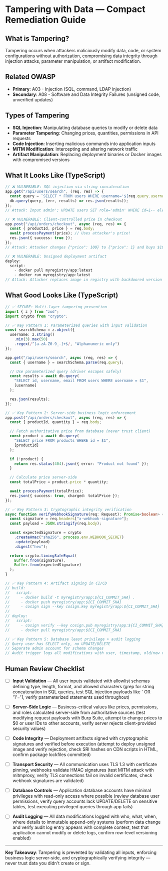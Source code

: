 # Tampering with Data — Compact Remediation Guide

## What is Tampering?

Tampering occurs when attackers maliciously modify data, code, or system configurations without authorization, compromising data integrity through injection attacks, parameter manipulation, or artifact modification.

## Related OWASP

- **Primary**: A03 - Injection (SQL, command, LDAP injection)
- **Secondary**: A08 - Software and Data Integrity Failures (unsigned code, unverified updates)

## Types of Tampering

- **SQL Injection**: Manipulating database queries to modify or delete data
- **Parameter Tampering**: Changing prices, quantities, permissions in API requests
- **Code Injection**: Inserting malicious commands into application inputs
- **MITM Modification**: Intercepting and altering network traffic
- **Artifact Manipulation**: Replacing deployment binaries or Docker images with compromised versions

## What It Looks Like (TypeScript)

```typescript
// ❌ VULNERABLE: SQL injection via string concatenation
app.get("/api/users/search", (req, res) => {
  const query = `SELECT * FROM users WHERE username='${req.query.username}'`;
  db.query(query, (err, results) => res.json(results));
});
// Attack: Input admin'; UPDATE users SET role='admin' WHERE id=1-- elevates privileges

// ❌ VULNERABLE: Client-controlled price in checkout
app.post("/api/orders/checkout", async (req, res) => {
  const { productId, price } = req.body;
  await processPayment(price); // Uses attacker's price!
  res.json({ success: true });
});
// Attack: Attacker changes {"price": 100} to {"price": 1} and buys $100 item for $1

// ❌ VULNERABLE: Unsigned deployment artifact
deploy:
  script:
    - docker pull myregistry/app:latest
    - docker run myregistry/app:latest
// Attack: Attacker replaces image in registry with backdoored version
```

## What Good Looks Like (TypeScript)

```typescript
// ✅ SECURE: Multi-layer tampering prevention
import { z } from "zod";
import crypto from "crypto";

// ✅ Key Pattern 1: Parameterized queries with input validation
const searchSchema = z.object({
  username: z.string()
    .min(3).max(50)
    .regex(/^[a-zA-Z0-9_-]+$/, "Alphanumeric only")
});

app.get("/api/users/search", async (req, res) => {
  const { username } = searchSchema.parse(req.query);

  // Use parameterized query (driver escapes safely)
  const results = await db.query(
    "SELECT id, username, email FROM users WHERE username = $1",
    [username]
  );

  res.json(results);
});

// ✅ Key Pattern 2: Server-side business logic enforcement
app.post("/api/orders/checkout", async (req, res) => {
  const { productId, quantity } = req.body;

  // Fetch authoritative price from database (never trust client)
  const product = await db.query(
    "SELECT price FROM products WHERE id = $1",
    [productId]
  );

  if (!product) {
    return res.status(404).json({ error: "Product not found" });
  }

  // Calculate price server-side
  const totalPrice = product.price * quantity;

  await processPayment(totalPrice);
  res.json({ success: true, charged: totalPrice });
});

// ✅ Key Pattern 3: Cryptographic integrity verification
async function verifyWebhookSignature(req: Request): Promise<boolean> {
  const signature = req.headers["x-webhook-signature"];
  const payload = JSON.stringify(req.body);

  const expectedSignature = crypto
    .createHmac("sha256", process.env.WEBHOOK_SECRET)
    .update(payload)
    .digest("hex");

  return crypto.timingSafeEqual(
    Buffer.from(signature),
    Buffer.from(expectedSignature)
  );
}

// ✅ Key Pattern 4: Artifact signing in CI/CD
// build:
//   script:
//     - docker build -t myregistry/app:${CI_COMMIT_SHA} .
//     - docker push myregistry/app:${CI_COMMIT_SHA}
//     - cosign sign --key cosign.key myregistry/app:${CI_COMMIT_SHA}
//
// deploy:
//   script:
//     - cosign verify --key cosign.pub myregistry/app:${CI_COMMIT_SHA}
//     - docker pull myregistry/app:${CI_COMMIT_SHA}

// ✅ Key Pattern 5: Database least privilege + audit logging
// Query user has SELECT only, no UPDATE/DELETE
// Separate admin account for schema changes
// Audit trigger logs all modifications with user, timestamp, old/new values
```

## Human Review Checklist

- [ ] **Input Validation** — All user inputs validated with allowlist schemas defining type, length, format, and allowed characters (grep for string concatenation in SQL queries, test SQL injection payloads like ' OR '1'='1, verify parameterized statements used throughout)

- [ ] **Server-Side Logic** — Business-critical values like prices, permissions, and roles calculated server-side from authoritative sources (test modifying request payloads with Burp Suite, attempt to change prices to $0 or user IDs to other accounts, verify server rejects client-provided security values)

- [ ] **Code Integrity** — Deployment artifacts signed with cryptographic signatures and verified before execution (attempt to deploy unsigned image and verify rejection, check SRI hashes on CDN scripts in HTML, confirm package lockfiles committed)

- [ ] **Transport Security** — All communication uses TLS 1.3 with certificate pinning, webhooks validate HMAC signatures (test MITM attack with mitmproxy, verify TLS connections fail on invalid certificates, check webhook signatures are validated)

- [ ] **Database Controls** — Application database accounts have minimal privileges with read-only access where possible (review database user permissions, verify query accounts lack UPDATE/DELETE on sensitive tables, test executing privileged queries through app fails)

- [ ] **Audit Logging** — All data modifications logged with who, what, when, where details to immutable append-only systems (perform data change and verify audit log entry appears with complete context, test that application cannot modify or delete logs, confirm row-level versioning enabled)

---

**Key Takeaway**: Tampering is prevented by validating all inputs, enforcing business logic server-side, and cryptographically verifying integrity — never trust data you didn't create or sign.
